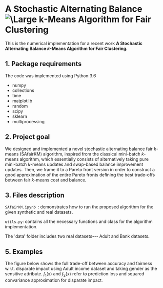 # A Stochastic Alternating Balance <img src="https://latex.codecogs.com/svg.latex?\Large&space;k" title="\Large k"/>-Means Algorithm for Fair Clustering


This is the numerical implementation for a recent work **A Stochastic Alternating Balance $k$-Means Algorithm for Fair Clustering**.  

## 1. Package requirements

The code was implemented using Python 3.6
- numpy
- collections
- time
- matplotlib
- random
- scipy
- sklearn
- multiprocessing


## 2. Project goal
We designed and implemented a novel stochastic alternating balance fair $k$-means (SAfairKM) algorithm, inspired from the classical mini-batch $k$-means algorithm, which essentially consists of alternatively taking pure mini-batch $k$-means updates and swap-based balance improvement updates. Then, we frame it to a Pareto front version in order to construct a good approximation of the entire Pareto fronts defining the best trade-offs between fair $k$-means cost and balance.


## 3. Files description

`SAfairKM.ipynb `: demonstrates how to run the proposed algorithm for the given synthetic and real datasets.

`utils.py`: contains all the necessary functions and class for the algorithm implementation. 

The 'data' folder includes two real datasets--- Adult and Bank datasets. 

## 5. Examples
The figure below shows the full trade-off between accuracy and fairness w.r.t. disparate impact using Adult income dataset and taking gender as the sensitive attribute. $f_1(x)$ and $f_2(x)$ refer to prediction loss and squared convariance approximation for disparate impact. 

